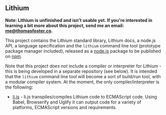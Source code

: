 Lithium
-------

**Note: Lithium is unfinished and isn't usable yet. If you're interested in learning a bit more about this project, send me an email: [me@thomasfoster.co](me@thomasfoster.co).**

This project contains the Lithium standard library, Lithium docs, a node.js API, a language specification and the `lithium` command line tool (prototype package manager included), released as a [node.js](https://nodejs.org/) package to be published on [npm](https://npmjs.com/).

Note that this project *does not* include a compiler or interpreter for Lithium - this is being developed in a separate repository (see below). It is intended that the `lithium` command line tool will become a sort of build/run tool, with a modular compiler system. At the moment, the only compiler/interpreter is the following:

* [li.js](http://github.com/thomasfoster96/li.js) - li.js transpiles/compiles Lithium code to ECMAScript code. Using Babel, Browserify and Uglify it can output code for a variety of platforms, ECMAScript versions and requirements.

